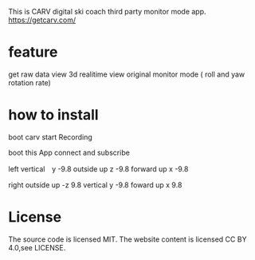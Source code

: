 This is CARV digital ski coach third party monitor mode app.
https://getcarv.com/

# feature 
get raw data
view 3d realitime view
original monitor mode ( roll and yaw rotation rate)

# how to install

boot carv
start Recording

boot this App
connect and subscribe


left
vertical　y -9.8
outside up z -9.8
forward up x -9.8

right
outside up -z 9.8
 vertical y -9.8
foward up x 9.8
# License
The source code is licensed MIT. The website content is licensed CC BY 4.0,see LICENSE.

